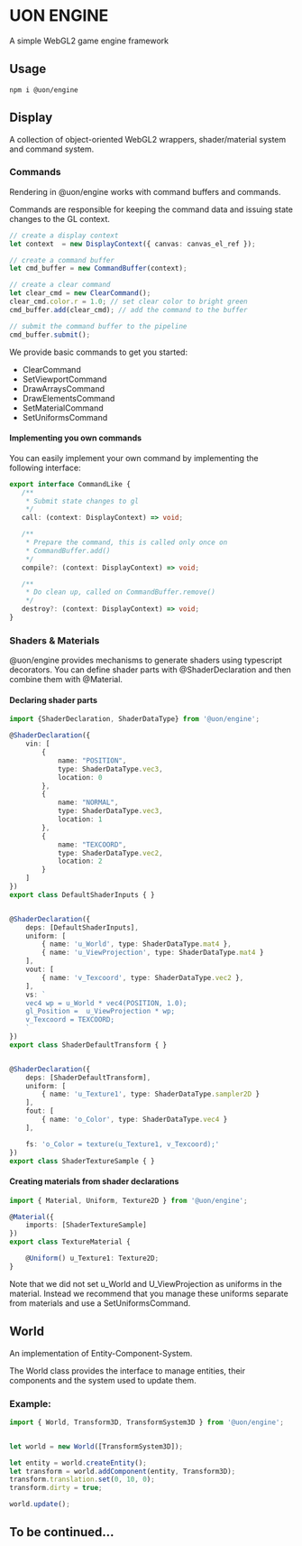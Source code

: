 # UON ENGINE
A simple WebGL2 game engine framework


## Usage

```shell
npm i @uon/engine
```


## Display

A collection of object-oriented WebGL2 wrappers, shader/material system and command system.


### Commands

Rendering in @uon/engine works with command buffers and commands.

Commands are responsible for keeping the command data and issuing state changes to the GL context.


```typescript
// create a display context
let context  = new DisplayContext({ canvas: canvas_el_ref });

// create a command buffer
let cmd_buffer = new CommandBuffer(context);

// create a clear command
let clear_cmd = new ClearCommand();
clear_cmd.color.r = 1.0; // set clear color to bright green
cmd_buffer.add(clear_cmd); // add the command to the buffer

// submit the command buffer to the pipeline
cmd_buffer.submit(); 

```

We provide basic commands to get you started:

 - ClearCommand
 - SetViewportCommand
 - DrawArraysCommand
 - DrawElementsCommand
 - SetMaterialCommand
 - SetUniformsCommand

 #### Implementing you own commands

 You can easily implement your own command by implementing the following interface:

 ```typescript
export interface CommandLike {
    /**
     * Submit state changes to gl
     */
    call: (context: DisplayContext) => void;

    /**
     * Prepare the command, this is called only once on
     * CommandBuffer.add()
     */
    compile?: (context: DisplayContext) => void;

    /**
     * Do clean up, called on CommandBuffer.remove()
     */
    destroy?: (context: DisplayContext) => void;
}
 ```


### Shaders & Materials

@uon/engine provides mechanisms to generate shaders using typescript decorators. You can define shader parts with @ShaderDeclaration
and then combine them with @Material.


#### Declaring shader parts

```typescript
import {ShaderDeclaration, ShaderDataType} from '@uon/engine';

@ShaderDeclaration({
    vin: [
        {
            name: "POSITION",
            type: ShaderDataType.vec3,
            location: 0
        },
        {
            name: "NORMAL",
            type: ShaderDataType.vec3,
            location: 1
        },
        {
            name: "TEXCOORD",
            type: ShaderDataType.vec2,
            location: 2
        }
    ]
})
export class DefaultShaderInputs { }


@ShaderDeclaration({
    deps: [DefaultShaderInputs],
    uniform: [
        { name: 'u_World', type: ShaderDataType.mat4 },
        { name: 'u_ViewProjection', type: ShaderDataType.mat4 }
    ],
    vout: [
        { name: 'v_Texcoord', type: ShaderDataType.vec2 },
    ],
    vs: `
    vec4 wp = u_World * vec4(POSITION, 1.0);
    gl_Position =  u_ViewProjection * wp;
    v_Texcoord = TEXCOORD;
    `
})
export class ShaderDefaultTransform { }


@ShaderDeclaration({
    deps: [ShaderDefaultTransform],
    uniform: [
        { name: 'u_Texture1', type: ShaderDataType.sampler2D }
    ],
    fout: [
        { name: 'o_Color', type: ShaderDataType.vec4 }
    ],

    fs: 'o_Color = texture(u_Texture1, v_Texcoord);'
})
export class ShaderTextureSample { }

```


#### Creating materials from shader declarations

```typescript
import { Material, Uniform, Texture2D } from '@uon/engine';

@Material({
    imports: [ShaderTextureSample]
})
export class TextureMaterial {

    @Uniform() u_Texture1: Texture2D;
}
```

Note that we did not set u_World and U_ViewProjection as uniforms in the material. Instead we recommend that you manage these uniforms separate from materials and use a SetUniformsCommand.





## World 

An implementation of Entity-Component-System.

The World class provides the interface to manage entities, their components and the system used to update them.

### Example:
```typescript
import { World, Transform3D, TransformSystem3D } from '@uon/engine';


let world = new World([TransformSystem3D]);

let entity = world.createEntity();
let transform = world.addComponent(entity, Transform3D);
transform.translation.set(0, 10, 0);
transform.dirty = true;

world.update();

```



## To be continued...
